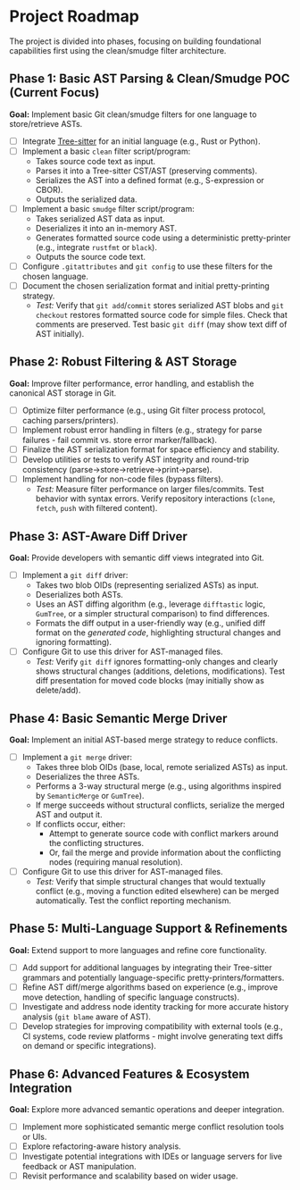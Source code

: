 # Project Roadmap

The project is divided into phases, focusing on building foundational capabilities first using the clean/smudge filter architecture.

## Phase 1: Basic AST Parsing & Clean/Smudge POC (Current Focus)

**Goal:** Implement basic Git clean/smudge filters for one language to store/retrieve ASTs.

- [ ] Integrate [Tree-sitter](https://tree-sitter.github.io/tree-sitter/) for an initial language (e.g., Rust or Python).
- [ ] Implement a basic `clean` filter script/program:
  - Takes source code text as input.
  - Parses it into a Tree-sitter CST/AST (preserving comments).
  - Serializes the AST into a defined format (e.g., S-expression or CBOR).
  - Outputs the serialized data.
- [ ] Implement a basic `smudge` filter script/program:
  - Takes serialized AST data as input.
  - Deserializes it into an in-memory AST.
  - Generates formatted source code using a deterministic pretty-printer (e.g., integrate `rustfmt` or `black`).
  - Outputs the source code text.
- [ ] Configure `.gitattributes` and `git config` to use these filters for the chosen language.
- [ ] Document the chosen serialization format and initial pretty-printing strategy.
  - _Test:_ Verify that `git add`/`commit` stores serialized AST blobs and `git checkout` restores formatted source code for simple files. Check that comments are preserved. Test basic `git diff` (may show text diff of AST initially).

## Phase 2: Robust Filtering & AST Storage

**Goal:** Improve filter performance, error handling, and establish the canonical AST storage in Git.

- [ ] Optimize filter performance (e.g., using Git filter process protocol, caching parsers/printers).
- [ ] Implement robust error handling in filters (e.g., strategy for parse failures - fail commit vs. store error marker/fallback).
- [ ] Finalize the AST serialization format for space efficiency and stability.
- [ ] Develop utilities or tests to verify AST integrity and round-trip consistency (parse->store->retrieve->print->parse).
- [ ] Implement handling for non-code files (bypass filters).
  - _Test:_ Measure filter performance on larger files/commits. Test behavior with syntax errors. Verify repository interactions (`clone`, `fetch`, `push` with filtered content).

## Phase 3: AST-Aware Diff Driver

**Goal:** Provide developers with semantic diff views integrated into Git.

- [ ] Implement a `git diff` driver:
  - Takes two blob OIDs (representing serialized ASTs) as input.
  - Deserializes both ASTs.
  - Uses an AST diffing algorithm (e.g., leverage `difftastic` logic, `GumTree`, or a simpler structural comparison) to find differences.
  - Formats the diff output in a user-friendly way (e.g., unified diff format on the *generated code*, highlighting structural changes and ignoring formatting).
- [ ] Configure Git to use this driver for AST-managed files.
  - _Test:_ Verify `git diff` ignores formatting-only changes and clearly shows structural changes (additions, deletions, modifications). Test diff presentation for moved code blocks (may initially show as delete/add).

## Phase 4: Basic Semantic Merge Driver

**Goal:** Implement an initial AST-based merge strategy to reduce conflicts.

- [ ] Implement a `git merge` driver:
  - Takes three blob OIDs (base, local, remote serialized ASTs) as input.
  - Deserializes the three ASTs.
  - Performs a 3-way structural merge (e.g., using algorithms inspired by `SemanticMerge` or `GumTree`).
  - If merge succeeds without structural conflicts, serialize the merged AST and output it.
  - If conflicts occur, either:
    - Attempt to generate source code with conflict markers around the conflicting structures.
    - Or, fail the merge and provide information about the conflicting nodes (requiring manual resolution).
- [ ] Configure Git to use this driver for AST-managed files.
  - _Test:_ Verify that simple structural changes that would textually conflict (e.g., moving a function edited elsewhere) can be merged automatically. Test the conflict reporting mechanism.

## Phase 5: Multi-Language Support & Refinements

**Goal:** Extend support to more languages and refine core functionality.

- [ ] Add support for additional languages by integrating their Tree-sitter grammars and potentially language-specific pretty-printers/formatters.
- [ ] Refine AST diff/merge algorithms based on experience (e.g., improve move detection, handling of specific language constructs).
- [ ] Investigate and address node identity tracking for more accurate history analysis (`git blame` aware of AST).
- [ ] Develop strategies for improving compatibility with external tools (e.g., CI systems, code review platforms - might involve generating text diffs on demand or specific integrations).

## Phase 6: Advanced Features & Ecosystem Integration

**Goal:** Explore more advanced semantic operations and deeper integration.

- [ ] Implement more sophisticated semantic merge conflict resolution tools or UIs.
- [ ] Explore refactoring-aware history analysis.
- [ ] Investigate potential integrations with IDEs or language servers for live feedback or AST manipulation.
- [ ] Revisit performance and scalability based on wider usage. 
